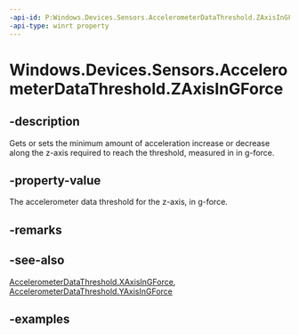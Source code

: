 ```yaml
---
-api-id: P:Windows.Devices.Sensors.AccelerometerDataThreshold.ZAxisInGForce
-api-type: winrt property
---
```


<!-- Property syntax.
public double ZAxisInGForce { get;  set; }
-->

# Windows.Devices.Sensors.AccelerometerDataThreshold.ZAxisInGForce

## -description

Gets or sets the minimum amount of acceleration increase or decrease along the z-axis required to reach the threshold, measured in in g-force.

## -property-value

The accelerometer data threshold for the z-axis, in g-force.

## -remarks

## -see-also

[AccelerometerDataThreshold.XAxisInGForce](accelerometerdatathreshold_xaxisingforce.md), [AccelerometerDataThreshold.YAxisInGForce](accelerometerdatathreshold_yaxisingforce.md)

## -examples
